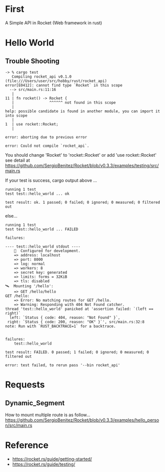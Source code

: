 # First
A Simple API in Rocket (Web framework in rust)

# Hello World
## Trouble Shooting
```
-> % cargo test
   Compiling rocket_api v0.1.0 (file:///Users/user/src/hobby/rust/rocket_api)
error[E0412]: cannot find type `Rocket` in this scope
  --> src/main.rs:11:16
   |
11 | fn rocket() -> Rocket {
   |                ^^^^^^ not found in this scope
   |
help: possible candidate is found in another module, you can import it into scope
   |
1  | use rocket::Rocket;
   |

error: aborting due to previous error

error: Could not compile `rocket_api`.
```
You should change 'Rocket' to 'rocket::Rocket' or add 'use rocket::Rocket'
see detail at https://github.com/SergioBenitez/Rocket/blob/v0.3.3/examples/testing/src/main.rs

If your test is success, cargo output above ...

```
running 1 test
test test::hello_world ... ok

test result: ok. 1 passed; 0 failed; 0 ignored; 0 measured; 0 filtered out
```

else...

```
running 1 test
test test::hello_world ... FAILED

failures:

---- test::hello_world stdout ----
	🔧  Configured for development.
    => address: localhost
    => port: 8000
    => log: normal
    => workers: 8
    => secret key: generated
    => limits: forms = 32KiB
    => tls: disabled
🛰  Mounting '/hello':
    => GET /hello/hello
GET /hello:
    => Error: No matching routes for GET /hello.
    => Warning: Responding with 404 Not Found catcher.
thread 'test::hello_world' panicked at 'assertion failed: `(left == right)`
  left: `Status { code: 404, reason: "Not Found" }`,
 right: `Status { code: 200, reason: "OK" }`', src/main.rs:32:8
note: Run with `RUST_BACKTRACE=1` for a backtrace.


failures:
    test::hello_world

test result: FAILED. 0 passed; 1 failed; 0 ignored; 0 measured; 0 filtered out

error: test failed, to rerun pass '--bin rocket_api'
```

# Requests
## Dynamic_Segment
How to mount multiple route is as follow...  
https://github.com/SergioBenitez/Rocket/blob/v0.3.3/examples/hello_person/src/main.rs

# Reference
- https://rocket.rs/guide/getting-started/
- https://rocket.rs/guide/testing/
